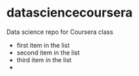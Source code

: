 # datasciencecoursera
Data science repo for Coursera class

* first item in the list
* second item in the list
* third item in the list
* 
